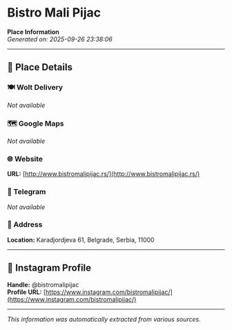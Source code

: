# Bistro Mali Pijac

**Place Information**  
*Generated on: 2025-09-26 23:38:06*

---

## 📍 Place Details

### 🍽️ Wolt Delivery
*Not available*

### 🗺️ Google Maps
*Not available*

### 🌐 Website
**URL:** [http://www.bistromalipijac.rs/](http://www.bistromalipijac.rs/)

### 📱 Telegram
*Not available*

### 📍 Address
**Location:** Karadjordjeva 61, Belgrade, Serbia, 11000

---

## 🔗 Instagram Profile

**Handle:** @bistromalipijac  
**Profile URL:** [https://www.instagram.com/bistromalipijac/](https://www.instagram.com/bistromalipijac/)

---

*This information was automatically extracted from various sources.*
